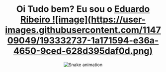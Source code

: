 <div>
  
  <h1 align="center">
    Oi Tudo bem? Eu sou o 
    <a href="https://www.linkedin.com/in/edududuribeiro/">Eduardo Ribeiro ![image](https://user-images.githubusercontent.com/114709049/193332737-1a171594-e36a-4650-9ced-628d395daf0d.png)</a>
  </h1>
</div>

<div align="center">

  ![Snake animation](https://github.com/danielbped/danielbped/blob/output/github-contribution-grid-snake.svg)
  
</div>

